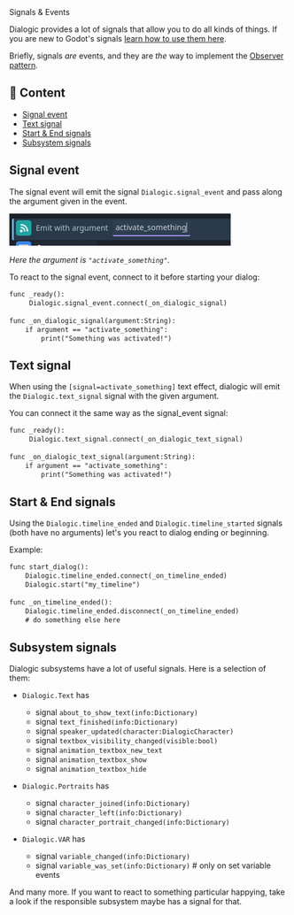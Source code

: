 <div class="header-banner pineapple">
     <div class="header-label pineapple">Signals & Events</div>
</div>


Dialogic provides a lot of signals that allow you to do all kinds of things.
If you are new to Godot's signals [learn how to use them here](https://docs.godotengine.org/en/stable/getting_started/step_by_step/signals.html).

Briefly, signals *are* events, and they are *the* way to implement the [Observer pattern](https://en.wikipedia.org/wiki/Observer_pattern).


## 📜 Content

- [Signal event](#signal-event)
- [Text signal](#text-signal)
- [Start & End signals](#start--end-signals)
- [Subsystem signals](#subsystem-signals)

## Signal event

The signal event will emit the signal `Dialogic.signal_event` and pass along the argument given in the event.

![grafik](/media/signal_event.png)

*Here the argument is `"activate_something"`.*

To react to the signal event, connect to it before starting your dialog:

```gdscript
func _ready():
     Dialogic.signal_event.connect(_on_dialogic_signal)

func _on_dialogic_signal(argument:String):
    if argument == "activate_something":
        print("Something was activated!")
```

## Text signal

When using the `[signal=activate_something]` text effect, dialogic will emit the `Dialogic.text_signal` signal with the given argument.

You can connect it the same way as the signal_event signal:

```gdscript
func _ready():
     Dialogic.text_signal.connect(_on_dialogic_text_signal)

func _on_dialogic_text_signal(argument:String):
    if argument == "activate_something":
        print("Something was activated!")
```

## Start & End signals

Using the `Dialogic.timeline_ended` and `Dialogic.timeline_started` signals (both have no arguments) let's you react to dialog ending or beginning.

Example:

```gdscript
func start_dialog():
    Dialogic.timeline_ended.connect(_on_timeline_ended)
    Dialogic.start("my_timeline")

func _on_timeline_ended():
    Dialogic.timeline_ended.disconnect(_on_timeline_ended)
    # do something else here
```

## Subsystem signals

Dialogic subsystems have a lot of useful signals. Here is a selection of them:

- `Dialogic.Text` has

  - signal `about_to_show_text(info:Dictionary)`
  - signal `text_finished(info:Dictionary)`
  - signal `speaker_updated(character:DialogicCharacter)`
  - signal `textbox_visibility_changed(visible:bool)`
  - signal `animation_textbox_new_text`
  - signal `animation_textbox_show`
  - signal `animation_textbox_hide`

- `Dialogic.Portraits` has

  - signal `character_joined(info:Dictionary)`
  - signal `character_left(info:Dictionary)`
  - signal `character_portrait_changed(info:Dictionary)`

- `Dialogic.VAR` has

  - signal `variable_changed(info:Dictionary)`
  - signal `variable_was_set(info:Dictionary)` # only on set variable events

And many more. If you want to react to something particular happying, take a look if the responsible subsystem maybe has a signal for that.
